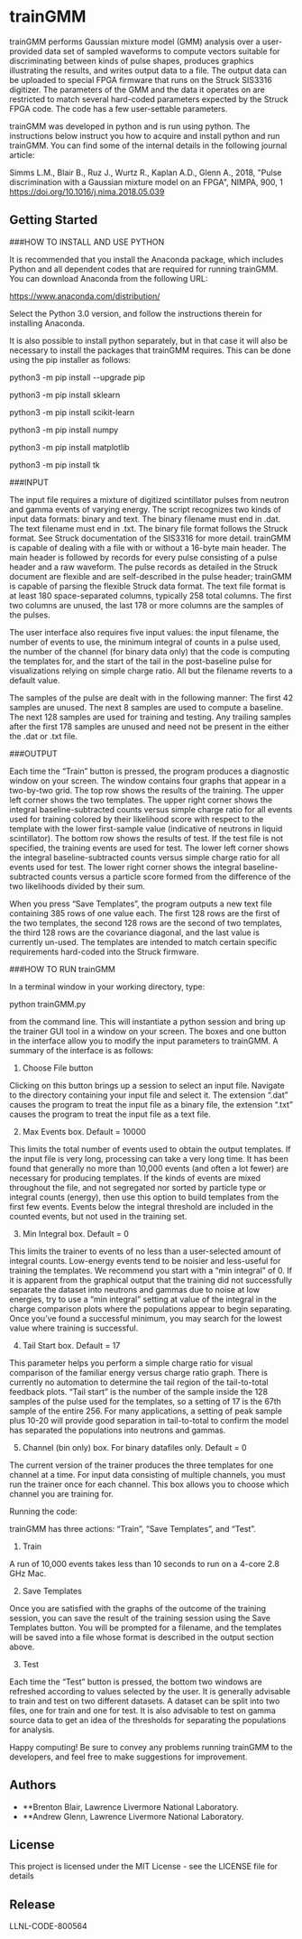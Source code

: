 # trainGMM

trainGMM performs Gaussian mixture model (GMM) analysis over a user-provided data set of sampled waveforms to compute vectors suitable for discriminating between kinds of pulse shapes, produces graphics illustrating the results, and writes output data to a file. The output data can be uploaded to special FPGA firmware that runs on the Struck SIS3316 digitizer. The parameters of the GMM and the data it operates on are restricted to match several hard-coded parameters expected by the Struck FPGA code. The code has a few user-settable parameters.

trainGMM was developed in python and is run using python. The instructions below instruct you how to acquire and install python and run trainGMM. You can find some of the internal details in the following journal article:

Simms L.M., Blair B., Ruz J., Wurtz R., Kaplan A.D., Glenn A., 2018, "Pulse discrimination with a Gaussian mixture model on an FPGA", NIMPA, 900, 1
https://doi.org/10.1016/j.nima.2018.05.039


## Getting Started

###HOW TO INSTALL AND USE PYTHON

It is recommended that you install the Anaconda package, which includes Python and all dependent codes that are required for running trainGMM. You can download Anaconda from the following URL:

https://www.anaconda.com/distribution/

Select the Python 3.0 version, and follow the instructions therein for installing Anaconda.

It is also possible to install python separately, but in that case it will also be necessary to install the packages that trainGMM requires. This can be done using the pip installer as follows:

python3 -m pip install --upgrade pip

python3 -m pip install sklearn

python3 -m pip install scikit-learn

python3 -m pip install numpy

python3 -m pip install matplotlib

python3 -m pip install tk

###INPUT

The input file requires a mixture of digitized scintillator pulses from neutron and gamma events of varying energy. The script recognizes two kinds of input data formats: binary and text. The binary filename must end in .dat. The text filename must end in .txt. The binary file format follows the Struck format. See Struck documentation of the SIS3316 for more detail. trainGMM is capable of dealing with a file with or without a 16-byte main header. The main header is followed by records for every pulse consisting of a pulse header and a raw waveform. The pulse records as detailed in the Struck document are flexible and are self-described in the pulse header; trainGMM is capable of parsing the flexible Struck data format. The text file format is at least 180 space-separated columns, typically 258 total columns. The first two columns are unused, the last 178 or more columns are the samples of the pulses.

The user interface also requires five input values: the input filename, the number of events to use, the minimum integral of counts in a pulse used, the number of the channel (for binary data only) that the code is computing the templates for, and the start of the tail in the post-baseline pulse for visualizations relying on simple charge ratio. All but the filename reverts to a default value.

The samples of the pulse are dealt with in the following manner:
The first 42 samples are unused.
The next 8 samples are used to compute a baseline.
The next 128 samples are used for training and testing.
Any trailing samples after the first 178 samples are unused and need not be present in the either the .dat or .txt file.

###OUTPUT

Each time the “Train” button is pressed, the program produces a diagnostic window on your screen. The window contains four graphs that appear in a two-by-two grid. The top row shows the results of the training. The upper left corner shows the two templates. The upper right corner shows the integral baseline-subtracted counts versus simple charge ratio for all events used for training colored by their likelihood score with respect to the template with the lower first-sample value (indicative of neutrons in liquid scintillator). The bottom row shows the results of test. If the test file is not specified, the training events are used for test. The lower left corner shows the integral baseline-subtracted counts versus simple charge ratio for all events used for test. The lower right corner shows the integral baseline-subtracted counts versus a particle score formed from the difference of the two likelihoods divided by their sum. 

When you press “Save Templates”, the program outputs a new text file containing 385 rows of one value each. The first 128 rows are the first of the two templates, the second 128 rows are the second of two templates, the third 128 rows are the covariance diagonal, and the last value is currently un-used. The templates are intended to match certain specific requirements hard-coded into the Struck firmware.

###HOW TO RUN trainGMM

In a terminal window in your working directory, type:

python trainGMM.py

from the command line. This will instantiate a python session and bring up the trainer GUI tool in a window on your screen. The boxes and one button in the interface allow you to modify the input parameters to trainGMM. A summary of the interface is as follows: 

1.    Choose File button

Clicking on this button brings up a session to select an input file.  Navigate to the directory containing your input file and select it. The extension “.dat” causes the program to treat the input file as a binary file, the extension “.txt” causes the program to treat the input file as a text file.

2.    Max Events box. Default = 10000

This limits the total number of events used to obtain the output templates. If the input file is very long, processing can take a very long time. It has been found that generally no more than 10,000 events (and often a lot fewer) are necessary for producing templates. If the kinds of events are mixed throughout the file, and not segregated nor sorted by particle type or integral counts (energy), then use this option to build templates from the first few events. Events below the integral threshold are included in the counted events, but not used in the training set.

3.    Min Integral box. Default = 0

This limits the trainer to events of no less than a user-selected amount of integral counts. Low-energy events tend to be noisier and less-useful for training the templates. We recommend you start with a “min integral” of 0. If it is apparent from the graphical output that the training did not successfully separate the dataset into neutrons and gammas due to noise at low energies, try to use a “min integral” setting at value of the integral in the charge comparison plots where the populations appear to begin separating. Once you’ve found a successful minimum, you may search for the lowest value where training is successful.

4.    Tail Start box. Default = 17

This parameter helps you perform a simple charge ratio for visual comparison of the familiar energy versus charge ratio graph. There is currently no automation to determine the tail region of the tail-to-total feedback plots. “Tail start” is the number of the sample inside the 128 samples of the pulse used for the templates, so a setting of 17 is the 67th sample of the entire 256. For many applications, a setting of peak sample plus 10-20 will provide good separation in tail-to-total to confirm the model has separated the populations into neutrons and gammas.

5.    Channel (bin only) box. For binary datafiles only. Default = 0

The current version of the trainer produces the three templates for one channel at a time. For input data consisting of multiple channels, you must run the trainer once for each channel. This box allows you to choose which channel you are training for.

Running the code:

trainGMM has three actions: “Train”, “Save Templates”, and “Test”. 

1.    Train

A run of 10,000 events takes less than 10 seconds to run on a 4-core 2.8 GHz Mac.

2.    Save Templates

Once you are satisfied with the graphs of the outcome of the training session, you can save the result of the training session using the Save Templates button. You will be prompted for a filename, and the templates will be saved into a file whose format is described in the output section above.

3.    Test

Each time the “Test” button is pressed, the bottom two windows are refreshed according to values selected by the user. It is generally advisable to train and test on two different datasets. A dataset can be split into two files, one for train and one for test. It is also advisable to test on gamma source data to get an idea of the thresholds for separating the populations for analysis.



Happy computing! Be sure to convey any problems running trainGMM to the developers, and feel free to make suggestions for improvement.

## Authors

* **Brenton Blair, Lawrence Livermore National Laboratory.
* **Andrew Glenn, Lawrence Livermore National Laboratory.

## License

This project is licensed under the MIT License - see the LICENSE file for details

## Release

LLNL-CODE-800564
